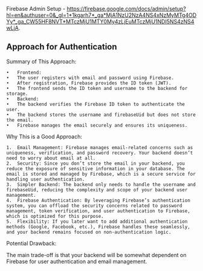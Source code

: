 Firebase Admin Setup - https://firebase.google.com/docs/admin/setup?hl=en&authuser=0&_gl=1*1kgarh7*_ga*MjA1NzU2NzA4NS4xNzMyMTg4ODYy*_ga_CW55HF8NVT*MTczMjU1MTY0My4zLjEuMTczMjU1NDI5NS4zNS4wLjA.

## Approach for Authentication

Summary of This Approach:

    •	Frontend:
    •	The user registers with email and password using Firebase.
    •	After registration, Firebase provides the ID token (JWT).
    •	The frontend sends the ID token and username to the backend for storage.
    •	Backend:
    •	The backend verifies the Firebase ID token to authenticate the user.
    •	The backend stores the username and firebaseUid but does not store the email.
    •	Firebase manages the email securely and ensures its uniqueness.

Why This is a Good Approach:

    1.	Email Management: Firebase manages email-related concerns such as uniqueness, verification, and password recovery. Your backend doesn’t need to worry about email at all.
    2.	Security: Since you don’t store the email in your backend, you reduce the exposure of sensitive information in your database. The email is stored and managed by Firebase, which is a secure service for handling user authentication.
    3.	Simpler Backend: The backend only needs to handle the username and firebaseUid, reducing the complexity and scope of your backend user management.
    4.	Firebase Authentication: By leveraging Firebase’s authentication system, you can offload the security concerns related to password management, token verification, and user authentication to Firebase, which is optimized for this purpose.
    5.	Flexibility: If you later want to add additional authentication methods (Google, Facebook, etc.), Firebase handles these seamlessly, and your backend remains focused on non-authentication logic.

Potential Drawback:

The main trade-off is that your backend will be somewhat dependent on Firebase for user authentication and email management.
